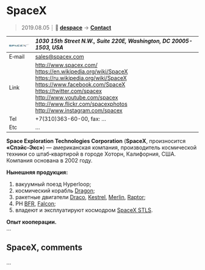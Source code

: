 # SpaceX
> 2019.08.05 ┊ **🚀 [despace](index.md)** → **[Contact](contact.md)**

|[![](f/contact/s/spacex_logo1_thumb.jpg)](f/contact/s/spacex_logo1.png)|*1030 15th Street N.W., Suite 220E, Washington, DC 20005-1503, USA*|
|:--|:--|
|E‑mail| <sales@spacex.com> |
|Link| <http://www.spacex.com/><br> <https://en.wikipedia.org/wiki/SpaceX><br> <https://ru.wikipedia.org/wiki/SpaceX><br> <https://www.facebook.com/SpaceX><br> <https://twitter.com/spacex><br> <http://www.youtube.com/spacex><br> <http://www.flickr.com/spacexphotos><br> <http://www.instagram.com/spacex>  |
|Tel| +7(310)363-60-00, fax: … |
|Etc| … |

**Space Exploration Technologies Corporation** (**SpaceX**, произносится **«Спэйс‑Экс»**) — американская компания, производитель космической техники со штаб‑квартирой в городе Хоторн, Калифорния, США. Компания основана в 2002 году.

**Нынешняя продукция:**

   1. вакуумный поезд Hyperloop;
   1. космический корабль [Dragon](dragon.md);
   1. ракетные двигатели [Draco](draco.md), [Kestrel](kestrel.md), [Merlin](merlin.md), [Raptor](raptor.md);
   1. РН [BFR](bfr.md), [Falcon](falcon.md);
   1. владеют и эксплуатируют космодром [SpaceX STLS](spacex_stls.md).

**Опыт кооперации.**  
…


<p style="page-break-after:always"> </p>

## SpaceX, comments

…
